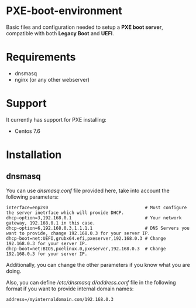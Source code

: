 # PXE-boot-environment
Basic files and configuration needed to setup a **PXE boot server**, compatible with both **Legacy Boot** and **UEFI**.

# Requirements

* dnsmasq
* nginx (or any other webserver)

# Support

It currently has support for PXE installing:

 * Centos 7.6

# Installation

## dnsmasq

You can use *dnsmasq.conf* file provided here, take into account the following parameters:

```
interface=enp2s0                                     # Must configure the server inetrface which will provide DHCP.
dhcp-option=3,192.168.0.1                            # Your network gateway, 192.168.0.1 in this case.
dhcp-option=6,192.168.0.3,1.1.1.1                    # DNS Servers you want to provide, change 192.168.0.3 for your server IP.
dhcp-boot=net:UEFI,grubx64.efi,pxeserver,192.168.0.3 # Change 192.168.0.3 for your server IP.
dhcp-boot=net:BIOS,pxelinux.0,pxeserver,192.168.0.3  # Change 192.168.0.3 for your server IP.
```

Additionally, you can change the other parameters if you know what you are doing.

Also, you can define */etc/dnsmasq.d/address.conf* file in the following format if you want to provide internal domain names:

```
address=/myinternaldomain.com/192.168.0.3
```
